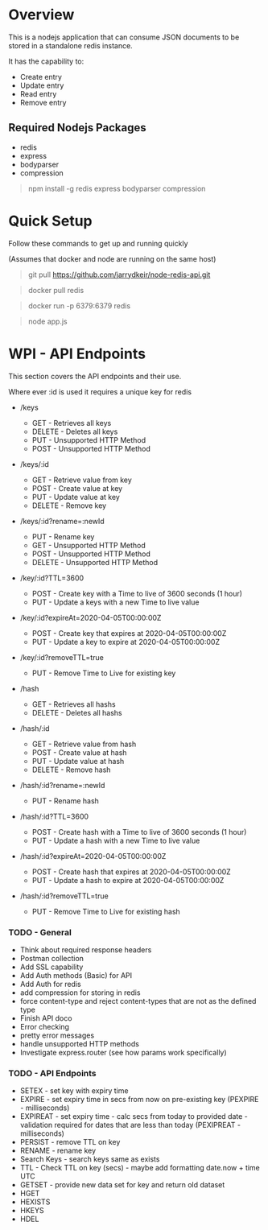 # Overview
This is a nodejs application that can consume JSON documents to be stored in a standalone redis instance.  

It has the capability to:

* Create entry 
* Update entry 
* Read entry 
* Remove entry 

## Required Nodejs Packages

* redis
* express
* bodyparser
* compression

>npm install -g redis express bodyparser compression

# Quick Setup

Follow these commands to get up and running quickly 

(Assumes that docker and node are running on the same host)

> git pull https://github.com/jarrydkeir/node-redis-api.git

> docker pull redis

> docker run -p 6379:6379 redis

> node app.js

# WPI - API Endpoints
This section covers the API endpoints and their use.

Where ever :id is used it requires a unique key for redis

* /keys
    - GET - Retrieves all keys
    - DELETE - Deletes all keys
    - PUT - Unsupported HTTP Method
    - POST - Unsupported HTTP Method

* /keys/:id
    - GET - Retrieve value from key
    - POST - Create value at key
    - PUT - Update value at key
    - DELETE - Remove key

* /keys/:id?rename=:newId
    - PUT - Rename key
    - GET - Unsupported HTTP Method
    - POST - Unsupported HTTP Method
    - DELETE - Unsupported HTTP Method

* /key/:id?TTL=3600
    - POST - Create key with a Time to live of 3600 seconds (1 hour)
    - PUT - Update a keys with a new Time to live value

* /key/:id?expireAt=2020-04-05T00:00:00Z
    - POST - Create key that expires at 2020-04-05T00:00:00Z
    - PUT - Update a key to expire at 2020-04-05T00:00:00Z

* /key/:id?removeTTL=true
    - PUT - Remove Time to Live for existing key

* /hash
    - GET - Retrieves all hashs
    - DELETE - Deletes all hashs

* /hash/:id
    - GET - Retrieve value from hash
    - POST - Create value at hash
    - PUT - Update value at hash
    - DELETE - Remove hash

* /hash/:id?rename=:newId
    - PUT - Rename hash

* /hash/:id?TTL=3600
    - POST - Create hash with a Time to live of 3600 seconds (1 hour)
    - PUT - Update a hash with a new Time to live value

* /hash/:id?expireAt=2020-04-05T00:00:00Z
    - POST - Create hash that expires at 2020-04-05T00:00:00Z
    - PUT - Update a hash to expire at 2020-04-05T00:00:00Z

* /hash/:id?removeTTL=true
    - PUT - Remove Time to Live for existing hash

### TODO - General
* Think about required response headers
* Postman collection
* Add SSL capability
* Add Auth methods (Basic) for API
* Add Auth for redis
* add compression for storing in redis
* force content-type and reject content-types that are not as the defined type
* Finish API doco
* Error checking
* pretty error messages
* handle unsupported HTTP methods
* Investigate express.router (see how params work specifically)


### TODO - API Endpoints
* SETEX - set key with expiry time
* EXPIRE - set expiry time in secs from now on pre-existing key (PEXPIRE - milliseconds)
* EXPIREAT - set expiry time - calc secs from today to provided date - validation required for dates that are less than today (PEXIPREAT - milliseconds)
* PERSIST - remove TTL on key
* RENAME - rename key
* Search Keys - search keys same as exists
* TTL - Check TTL on key (secs) - maybe add formatting date.now + time UTC
* GETSET - provide new data set for key and return old dataset
* HGET
* HEXISTS
* HKEYS
* HDEL